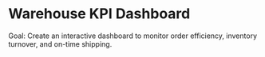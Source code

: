 # Warehouse KPI Dashboard

Goal: Create an interactive dashboard to monitor order efficiency, inventory turnover, and on-time shipping.
